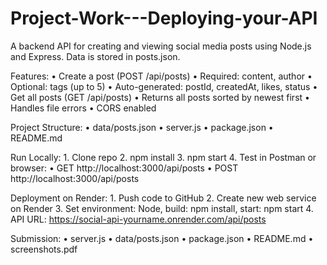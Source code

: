 # Project-Work---Deploying-your-API

A backend API for creating and viewing social media posts using Node.js and Express. Data is stored in posts.json.

Features:
	•	Create a post (POST /api/posts)
	•	Required: content, author
	•	Optional: tags (up to 5)
	•	Auto-generated: postId, createdAt, likes, status
	•	Get all posts (GET /api/posts)
	•	Returns all posts sorted by newest first
	•	Handles file errors
	•	CORS enabled

Project Structure:
	•	data/posts.json
	•	server.js
	•	package.json
	•	README.md

Run Locally:
	1.	Clone repo
	2.	npm install
	3.	npm start
	4.	Test in Postman or browser:
	•	GET http://localhost:3000/api/posts
	•	POST http://localhost:3000/api/posts

Deployment on Render:
	1.	Push code to GitHub
	2.	Create new web service on Render
	3.	Set environment: Node, build: npm install, start: npm start
	4.	API URL: https://social-api-yourname.onrender.com/api/posts

Submission:
	•	server.js
	•	data/posts.json
	•	package.json
	•	README.md
	•	screenshots.pdf